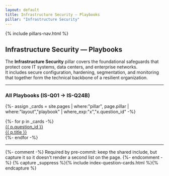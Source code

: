 ```yaml
---
layout: default
title: Infrastructure Security — Playbooks
pillar: "Infrastructure Security"
---
```


{% include pillars-nav.html %}

## Infrastructure Security — Playbooks

The **Infrastructure Security** pillar covers the foundational safeguards that protect core IT systems, data centers, and enterprise networks.  
It includes secure configuration, hardening, segmentation, and monitoring that together form the technical backbone of a resilient organization.

---

### All Playbooks (IS-Q01 → IS-Q24B)

{%- assign _cards = site.pages
   | where:"pillar", page.pillar
   | where:"layout","playbook"
   | where_exp:"x","x.question_id" -%}

<div class="cards-grid">
{%- for p in _cards -%}
  <a class="card" href="{{ p.url | relative_url }}">
    <div class="card-body">
      <div class="card-kicker">{{ p.question_id }}</div>
      <div class="card-title">{{ p.title }}</div>
    </div>
  </a>
{%- endfor -%}
</div>

---

{%- comment -%}
Required by pre-commit: keep the shared include, but capture it so it
doesn't render a second list on the page.
{%- endcomment -%}
{% capture _suppress %}{% include index-question-cards.html %}{% endcapture %}

